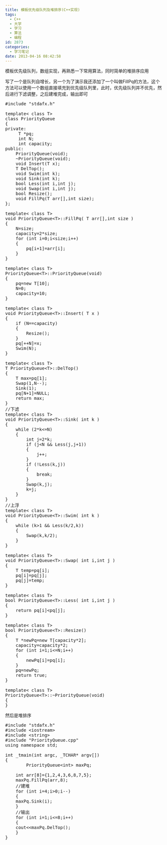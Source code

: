 ```yaml
---
title: 模板优先级队列及堆排序(C++实现)
tags:
  - C++
  - 大学
  - 学习
  - 算法
  - 编程
id: 2873
categories:
  - 学习笔记
date: 2013-04-16 08:42:58
---
```


模板优先级队列，数组实现，再熟悉一下常用算法，同时简单的堆排序应用

写了一个是队列自增长，另一个为了演示我还添加了一个叫做FillPq的方法，这个方法可以使用一个数组直接填充到优先级队列里，此时，优先级队列并不优先，然后进行下滤调整，之后建堆完成，输出即可
<pre class="lang:default decode:true">#include "stdafx.h"

template&lt; class T&gt;
class PriorityQueue
{
private:
	 T *pq;
	 int N;
	 int capacity;
public:
	PriorityQueue(void);
	~PriorityQueue(void);
	void Insert(T x);
	T DelTop();
	void Swim(int k);
	void Sink(int k);
	bool Less(int i,int j);
	void Swap(int i,int j);
	bool Resize();
	void FillPq(T arr[],int size);
};

template&lt; class T&gt;
void PriorityQueue&lt;T&gt;::FillPq( T arr[],int size )
{
	N=size;
	capacity=2*size;
	for (int i=0;i&lt;size;i++)
	{
		pq[i+1]=arr[i];
	}
}

template&lt; class T&gt;
PriorityQueue&lt;T&gt;::PriorityQueue(void)
{
	pq=new T[10];
	N=0;
	capacity=10;
}

template&lt; class T&gt;
void PriorityQueue&lt;T&gt;::Insert( T x )
{
	if (N==capacity)
	{
		Resize();
	}
	pq[++N]=x;
	Swim(N);
}

template&lt; class T&gt;
T PriorityQueue&lt;T&gt;::DelTop()
{
	T max=pq[1];
	Swap(1,N--);
	Sink(1);
	pq[N+1]=NULL;
	return max;
}
//下滤
template&lt; class T&gt;
void PriorityQueue&lt;T&gt;::Sink( int k )
{
	while (2*k&lt;=N)
	{
		int j=2*k;
		if (j&lt;N &amp;&amp; Less(j,j+1))
		{
			j++;
		}
		if (!Less(k,j))
		{
			break;
		}
		Swap(k,j);
		k=j;
	}
}
//上浮
template&lt; class T&gt;
void PriorityQueue&lt;T&gt;::Swim( int k )
{
	while (k&gt;1 &amp;&amp; Less(k/2,k))
	{
		Swap(k,k/2);
	}
}

template&lt; class T&gt;
void PriorityQueue&lt;T&gt;::Swap( int i,int j )
{
	T temp=pq[i];
	pq[i]=pq[j];
	pq[j]=temp;
}

template&lt; class T&gt;
bool PriorityQueue&lt;T&gt;::Less( int i,int j )
{
	return pq[i]&lt;pq[j];
}

template&lt; class T&gt;
bool PriorityQueue&lt;T&gt;::Resize()
{
	T *newPq=new T[capacity*2];
	capacity=capacity*2;
	for (int i=1;i&lt;=N;i++)
	{
		newPq[i]=pq[i];
	}
	pq=newPq;
	return true;
}

template&lt; class T&gt;
PriorityQueue&lt;T&gt;::~PriorityQueue(void)
{
}</pre>
然后是堆排序
<pre class="lang:default decode:true">#include "stdafx.h"
#include &lt;iostream&gt;
#include &lt;string&gt;
#include "PriorityQueue.cpp"
using namespace std;

int _tmain(int argc, _TCHAR* argv[])
{
        PriorityQueue&lt;int&gt; maxPq;

	int arr[8]={1,2,4,3,6,8,7,5};
	maxPq.FillPq(arr,8);
	//建堆
	for (int i=4;i&gt;0;i--)
	{
	maxPq.Sink(i);
	}
	//输出
	for (int i=1;i&lt;=8;i++)
	{
	cout&lt;&lt;maxPq.DelTop();
	}
}</pre>
&nbsp;